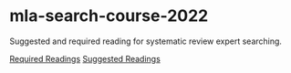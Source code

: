 # mla-search-course-2022
Suggested and required reading for systematic review expert searching.

[Required Readings](https://github.com/carrieprice78/mla-search-course-2022/blob/main/required-readings.md)
[Suggested Readings](https://github.com/carrieprice78/mla-search-course-2022/blob/main/suggested-readings.md)
